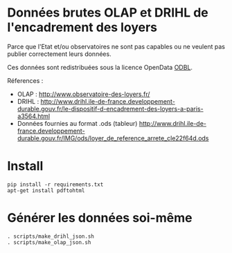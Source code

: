 # Données brutes OLAP et DRIHL de l'encadrement des loyers
Parce que l'Etat et/ou observatoires ne sont pas capables ou ne veulent pas publier correctement leurs données.

Ces données sont redistribuées sous la licence OpenData [ODBL](http://www.vvlibri.org/fr/licence/odbl/10/fr/legalcode).

Réferences :
 - OLAP : http://www.observatoire-des-loyers.fr/
 - DRIHL : http://www.drihl.ile-de-france.developpement-durable.gouv.fr/le-dispositif-d-encadrement-des-loyers-a-paris-a3564.html
 - Données fournies au format .ods (tableur) http://www.drihl.ile-de-france.developpement-durable.gouv.fr/IMG/ods/loyer_de_reference_arrete_cle22f64d.ods

# Install
```
pip install -r requirements.txt
apt-get install pdftohtml
```

# Générer les données soi-même
```
. scripts/make_drihl_json.sh
. scripts/make_olap_json.sh
```
